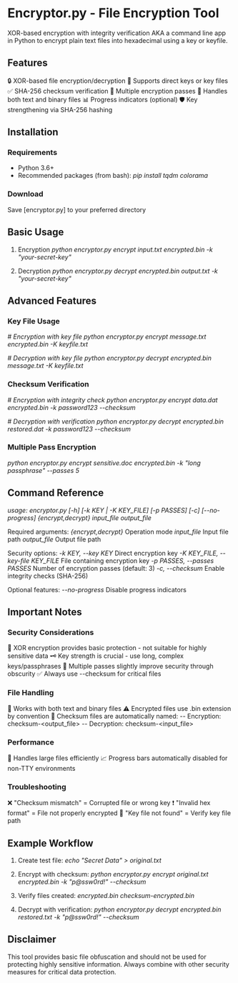 # Encryptor.py - File Encryption Tool
XOR-based encryption with integrity verification
AKA a command line app in Python to encrypt plain text files into hexadecimal using a key or keyfile. 

## Features
🔒 XOR-based file encryption/decryption
🔑 Supports direct keys or key files
✅ SHA-256 checksum verification
🔄 Multiple encryption passes
📁 Handles both text and binary files
📊 Progress indicators (optional)
🛡️ Key strengthening via SHA-256 hashing

## Installation

### Requirements
- Python 3.6+
- Recommended packages (from bash):
*pip install tqdm colorama*

### Download
Save [encryptor.py] to your preferred directory

## Basic Usage
1. Encryption
*python encryptor.py encrypt input.txt encrypted.bin -k "your-secret-key"*

2. Decryption
*python encryptor.py decrypt encrypted.bin output.txt -k "your-secret-key"*

## Advanced Features

### Key File Usage

*# Encryption with key file*
*python encryptor.py encrypt message.txt encrypted.bin -K keyfile.txt*

*# Decryption with key file*
*python encryptor.py decrypt encrypted.bin message.txt -K keyfile.txt*

### Checksum Verification
*# Encryption with integrity check*
*python encryptor.py encrypt data.dat encrypted.bin -k password123 --checksum*

*# Decryption with verification*
*python encryptor.py decrypt encrypted.bin restored.dat -k password123 --checksum*

### Multiple Pass Encryption
*python encryptor.py encrypt sensitive.doc encrypted.bin -k "long passphrase" --passes 5*

## Command Reference

*usage: encryptor.py [-h] [-k KEY | -K KEY_FILE] [-p PASSES] [-c] [--no-progress]*
                    *{encrypt,decrypt} input_file output_file*

Required arguments:
  *{encrypt,decrypt}*     Operation mode
  *input_file*            Input file path
  *output_file*           Output file path

Security options:
  *-k KEY, --key KEY*     Direct encryption key
  *-K KEY_FILE, --key-file KEY_FILE*
                        File containing encryption key
  *-p PASSES, --passes PASSES*
                        Number of encryption passes (default: 3)
  *-c, --checksum*        Enable integrity checks (SHA-256)

Optional features:
  *--no-progress*         Disable progress indicators

## Important Notes

### Security Considerations

🔐 XOR encryption provides basic protection - not suitable for highly sensitive data
🗝️ Key strength is crucial - use long, complex keys/passphrases
🔄 Multiple passes slightly improve security through obscurity
✅ Always use --checksum for critical files

### File Handling

📝 Works with both text and binary files
⚠️ Encrypted files use .bin extension by convention
📄 Checksum files are automatically named:
-- Encryption: checksum-<output_file>
-- Decryption: checksum-<input_file>

### Performance
🐇 Handles large files efficiently
📈 Progress bars automatically disabled for non-TTY environments

### Troubleshooting
❌ "Checksum mismatch" = Corrupted file or wrong key
❗ "Invalid hex format" = File not properly encrypted
🔑 "Key file not found" = Verify key file path

## Example Workflow

1. Create test file:
*echo "Secret Data" > original.txt*

2. Encrypt with checksum:
*python encryptor.py encrypt original.txt encrypted.bin -k "p@ssw0rd!" --checksum*

3. Verify files created:
*encrypted.bin*
*checksum-encrypted.bin*

4. Decrypt with verification:
*python encryptor.py decrypt encrypted.bin restored.txt -k "p@ssw0rd!" --checksum*

## Disclaimer
This tool provides basic file obfuscation and should not be used for protecting highly sensitive information. Always combine with other security measures for critical data protection.

